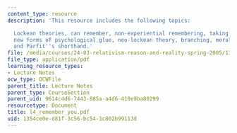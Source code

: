 ```yaml
---
content_type: resource
description: 'This resource includes the following topics:

  Lockean theories, can remember, non-experiential remembering, taking the ancestral,
  new forms of psychological glue, neo-lockean theory, branching, moral of branching,
  and Parfit''s shorthand.'
file: /media/courses/24-03-relativism-reason-and-reality-spring-2005/1354ce0ed81f3c56bc541c802b99113d_l4_remember_you.pdf
file_type: application/pdf
learning_resource_types:
- Lecture Notes
ocw_type: OCWFile
parent_title: Lecture Notes
parent_type: CourseSection
parent_uid: 9614c4d6-7443-885a-a4d6-410e9ba80299
resourcetype: Document
title: l4_remember_you.pdf
uid: 1354ce0e-d81f-3c56-bc54-1c802b99113d
---
```

